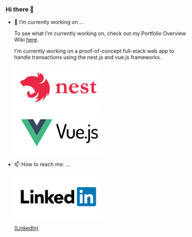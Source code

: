 ### Hi there 👋

- 🔭 I’m currently working on ...

  To see what I'm currently working on, check out my
  Portfolio Overview Wiki [here](https://github.com/MarkWiltberger/portfolio-overview/wiki).

  I'm currently working on a proof-of-concept full-stack web app to handle transactions using the nest.js and vue.js frameworks.

  [![rectangular nestjs logo](https://raw.githubusercontent.com/MarkWiltberger/MarkWiltberger/main/nestjs-ar21.svg)](https://nestjs.com/)
  [![rectangular vuejs logo](https://raw.githubusercontent.com/MarkWiltberger/MarkWiltberger/main/vuejs-ar21.svg)](https://vuejs.org/)

<!--
  ![nestjs-ar21](https://github.com/MarkWiltberger/MarkWiltberger/assets/17149108/afffb846-9622-4091-95d4-9bde9f01c419)
  ![vuejs-ar21](https://github.com/MarkWiltberger/MarkWiltberger/assets/17149108/23689d2c-1e81-48ed-9799-88140b46b436)
-->

<!--
![rectangular nestjs logo]([image.jpg](https://raw.githubusercontent.com/MarkWiltberger/MarkWiltberger/main/nestjs-ar21.svg))
![rectangular vuejs logo]([image.jpg](https://raw.githubusercontent.com/MarkWiltberger/MarkWiltberger/main/vuejs-ar21.svg))
 -->


- 📫 How to reach me: ...
  

  [![LinkedIn](https://raw.githubusercontent.com/MarkWiltberger/MarkWiltberger/main/linkedin-ar21.svg)](https://www.linkedin.com/in/mark-wiltberger-07438665/)
  

  [(LinkedIn)](https://www.linkedin.com/in/mark-wiltberger-07438665/)



<!--  [![LinkedIn](https://github.com/MarkWiltberger/MarkWiltberger/assets/17149108/d2be0153-35bd-4898-8cb8-c85b028c7e74)](https://www.linkedin.com/in/mark-wiltberger-07438665/) -->


  <!--  [![IMAGE ALT TEXT HERE](http://img.youtube.com/vi/YOUTUBE_VIDEO_ID_HERE/0.jpg)](http://www.youtube.com/watch?v=YOUTUBE_VIDEO_ID_HERE) -->

<!--  ![linkedin-ar21](https://github.com/MarkWiltberger/MarkWiltberger/assets/17149108/d2be0153-35bd-4898-8cb8-c85b028c7e74) -->
<!--
![rectangular LinkedIn logo]([image.jpg](https://raw.githubusercontent.com/MarkWiltberger/MarkWiltberger/main/linkedin-ar21.svg))
 -->
 
<!--
**MarkWiltberger/MarkWiltberger** is a ✨ _special_ ✨ repository because its `README.md` (this file) appears on your GitHub profile.

Here are some ideas to get you started:

- 🔭 I’m currently working on ...
- 🌱 I’m currently learning ...
- 👯 I’m looking to collaborate on ...
- 🤔 I’m looking for help with ...
- 💬 Ask me about ...
- 📫 How to reach me: ...
- 😄 Pronouns: ...
- ⚡ Fun fact: ...
-->
